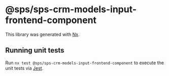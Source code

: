 # @sps/sps-crm-models-input-frontend-component

This library was generated with [Nx](https://nx.dev).

## Running unit tests

Run `nx test @sps/sps-crm-models-input-frontend-component` to execute the unit tests via [Jest](https://jestjs.io).
